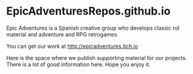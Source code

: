 # EpicAdventuresRepos.github.io

Epic Adventures is a Spanish creative group who develops classic rol material and adventure and RPG retrogames.

You can get our work at http://epicadventures.itch.io 

Here is the space where we publish supporting material for our projects. There is a lot of good information here. Hope you enjoy it.
